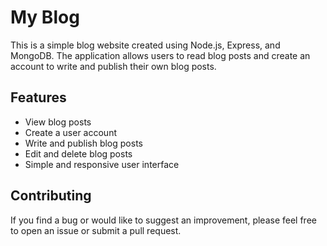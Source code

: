 # My Blog

This is a simple blog website created using Node.js, Express, and MongoDB. The application allows users to read blog posts and create an account to write and publish their own blog posts.

## Features

- View blog posts
- Create a user account
- Write and publish blog posts
- Edit and delete blog posts
- Simple and responsive user interface

## Contributing

If you find a bug or would like to suggest an improvement, please feel free to open an issue or submit a pull request.


